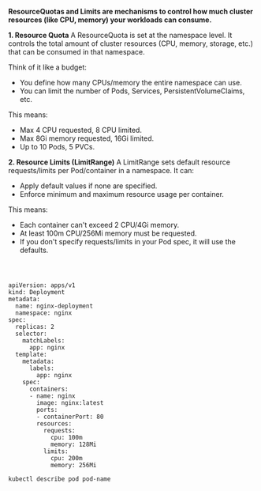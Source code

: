 **ResourceQuotas and Limits are mechanisms to control how much cluster resources (like CPU, memory) your workloads can consume.**

**1. Resource Quota**
A ResourceQuota is set at the namespace level. It controls the total amount of cluster resources (CPU, memory, storage, etc.) that can be consumed in that namespace.

Think of it like a budget:
- You define how many CPUs/memory the entire namespace can use.
- You can limit the number of Pods, Services, PersistentVolumeClaims, etc.

This means:
- Max 4 CPU requested, 8 CPU limited.
- Max 8Gi memory requested, 16Gi limited.
- Up to 10 Pods, 5 PVCs.

**2. Resource Limits (LimitRange)**
A LimitRange sets default resource requests/limits per Pod/container in a namespace. It can:
- Apply default values if none are specified.
- Enforce minimum and maximum resource usage per container.

This means:
- Each container can't exceed 2 CPU/4Gi memory.
- At least 100m CPU/256Mi memory must be requested.
- If you don't specify requests/limits in your Pod spec, it will use the defaults.

<pre><code>


apiVersion: apps/v1
kind: Deployment
metadata:
  name: nginx-deployment
  namespace: nginx
spec:
  replicas: 2
  selector:
    matchLabels:
      app: nginx
  template:
    metadata:
      labels:
        app: nginx
    spec:
      containers:
      - name: nginx
        image: nginx:latest
        ports:
        - containerPort: 80
        resources:
          requests:
            cpu: 100m
            memory: 128Mi
          limits:
            cpu: 200m
            memory: 256Mi   
</code></pre>

<pre><code>kubectl describe pod pod-name</code></pre> 
